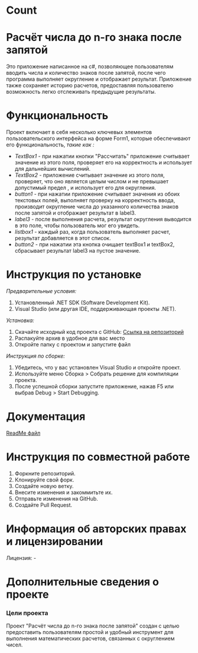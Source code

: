 # Count
<h1>Расчёт числа до n-го знака после запятой</h1>

<p>Это приложение написанное на c#, позволяющее пользователям вводить числа и количество знаков после запятой, после чего программа выполняет округление и отображает результат. Приложение также сохраняет историю расчетов, предоставляя пользователю возможность легко отслеживать предыдущие результаты.</p>

<h1>Функциональность</h1> 
 Проект  включает в себя несколько ключевых элементов пользовательского интерфейса на форме Form1, которые обеспечивают его функциональность, <em>такие как :</em>
<ul>
<li><em>TextBox1</em> - при нажатии кнопки "Рассчитать" приложение считывает значение из этого поля, проверяет его на корректность и использует для дальнейших вычислений.</li>
<li><em>TextBox2</em> - приложение считывает значение из этого поля, проверяет, что оно является целым числом и не превышает допустимый предел , и использует его для округления.</li>
 <li><em>button1</em> - при нажатии приложение считывает значения из обоих текстовых полей, выполняет проверку на корректность ввода, производит округление числа до указанного количества знаков после запятой и отображает результат в label3.</li>
<li><em>label3</em> - после выполнения расчета, результат округления выводится в это поле, чтобы пользователь мог его увидеть.</li>
<li><em>listbox1</em> - каждый раз, когда пользователь выполняет расчет, результат добавляется в этот список.</li>
<li><em>button2</em> - при нажатии эта кнопка очищает textBox1 и textBox2, сбрасывает результат label3 на пустое значение.</li>
</ul>

<h1>Инструкция по установке</h1>
<em>Предварительные условия:</em>
<ol>
<li>Установленный .NET SDK (Software Development Kit).</li>
<li>Visual Studio (или другая IDE, поддерживающая проекты .NET).</li>
</ol>
<em>Установка:</em>
<ol>
<li> Скачайте исходный код проекта с GitHub: <a href="https://github.com/anastasia369/Count.git">Ссылка на репозиторий</a></li>
<li> Распакуйте архив в удобное для вас место</li>
<li> Откройте папку с проектом и запустите файл</li>
</ol>
<em>Инструкция по сборке:</em>
<ol>
<li>Убедитесь, что у вас установлен Visual Studio и откройте проект.</li>
<li>Используйте меню Сборка > Собрать решение для компиляции проекта.</li>
<li>После успешной сборки  запустите приложение, нажав F5 или выбрав Debug > Start Debugging.</li>
</ol>

<h1>Документация</h1>

<a href="https://github.com/anastasia369/Count.git">ReadMe файл</a>

<h1>Инструкция по совместной работе</h1>
<ol>
<li>Форкните репозиторий.</li>
<li>Клонируйте свой форк.</li>
<li>Создайте новую ветку.</li>
<li>Внесите изменения и закоммитьте их.</li>
<li>Отправьте изменения на GitHub.</li>
<li>Создайте Pull Request.</li>
</ol>
<h1>Информация об авторских правах и лицензировании</h1>
Лицензия: -
<h1>Дополнительные сведения о проекте</h1>
<h3>Цели проекта</h3>
Проект "Расчёт числа до n-го знака после запятой" создан с целью предоставить пользователям простой и удобный инструмент для выполнения математических расчетов, связанных с округлением чисел. 

